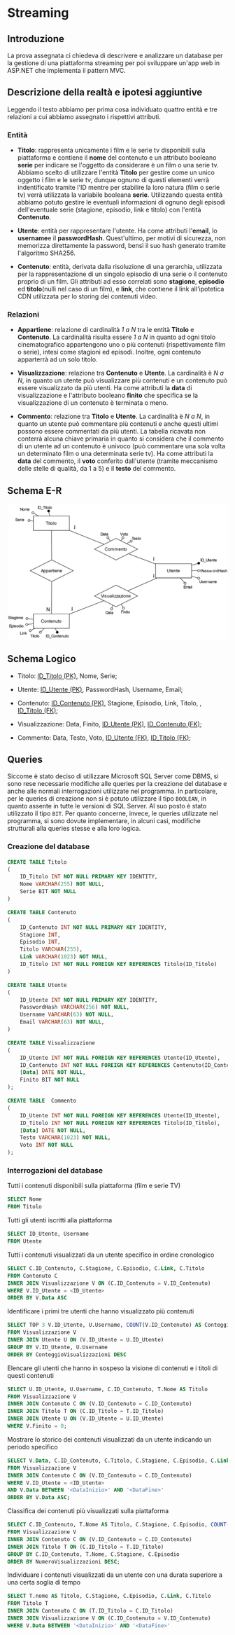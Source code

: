 # Streaming

## Introduzione

La prova assegnata ci chiedeva di descrivere e analizzare un database per la gestione di una piattaforma streaming per poi sviluppare un'app web in ASP.NET che implementa il pattern MVC.

## Descrizione della realtà e ipotesi aggiuntive

Leggendo il testo abbiamo per prima cosa individuato quattro entità e tre relazioni a cui abbiamo assegnato i rispettivi attributi. 

### Entità 

- <b>Titolo</b>: rappresenta unicamente i film e le serie tv disponibili sulla piattaforma e contiene il <b>nome</b> del contenuto e un attributo booleano <b>serie</b> per indicare se l'oggetto da considerare è un film o una serie tv. Abbiamo scelto di utilizzare l'entità <b>Titolo</b> per gestire come un unico oggetto i film e le serie tv, dunque ognuno di questi elementi verrà indentificato tramite l'ID mentre per stabilire la loro natura (film o serie tv) verrà utilizzata la variabile booleana <b>serie</b>. Utilizzando questa entità abbiamo potuto gestire le eventuali informazioni di ognuno degli episodi dell'eventuale serie (stagione, episodio, link e titolo) con l'entità <b>Contenuto</b>.

- <b>Utente</b>: entità per rappresentare l'utente. Ha come attributi l'<b>email</b>, lo <b>username</b>e il <b>passwordHash</b>. Quest'ultimo, per motivi di sicurezza, non memorizza direttamente la password, bensì il suo hash generato tramite l'algoritmo SHA256. 

- <b>Contenuto</b>: entità, derivata dalla risoluzione di una gerarchia, utilizzata per la rappresentazione di un singolo episodio di una serie o il contenuto proprio di un film. Gli attributi ad esso correlati sono <b>stagione</b>, <b>episodio</b> ed <b>titolo</b>(nulli nel caso di un film), e <b>link</b>, che contiene il link all'ipotetica CDN utilizzata per lo storing dei contenuti video.

### Relazioni

- <b>Appartiene</b>: relazione di cardinalità <i>1 a N</i> tra le entità <b>Titolo</b> e <b>Contenuto</b>. La cardinalità risulta essere <i>1 a N</i> in quanto ad ogni titolo cinematografico appartengono uno o più contenuti (rispettivamente film o serie), intesi come stagioni ed episodi. Inoltre, ogni contenuto apparterrà ad un solo titolo.

- <b>Visualizzazione</b>: relazione tra <b>Contenuto</b> e <b>Utente</b>. La cardinalità è <i>N a N</i>, in quanto un utente può visualizzare più contenuti e un contenuto può essere visualizzato da più utenti. Ha come attributi la <b>data</b> di visualizzazione e l'attributo booleano <b>finito</b> che specifica se la visualizzazione di un contenuto è terminata o meno.

- <b>Commento</b>: relazione tra <b>Titolo</b> e <b>Utente</b>. La cardinalità è <i>N a N</i>, in quanto un utente può commentare più contenuti e anche questi ultimi possono essere commentati da più utenti. La tabella ricavata non conterrà alcuna chiave primaria in quanto si considera che il commento di un utente ad un contenuto è univoco (può commentare una sola volta un determinato film o una determinata serie tv). Ha come attributi la <b>data</b> del commento, il <b>voto</b> conferito dall'utente (tramite meccanismo delle stelle di qualità, da 1 a 5) e il <b>testo</b> del commento.

## Schema E-R

![Schema_ER](./er_schema.svg)

## Schema Logico

- Titolo: <u>ID_Titolo (PK)</u>, Nome, Serie;

- Utente: <u>ID_Utente (PK)</u>, PasswordHash, Username, Email;

- Contenuto: <u>ID_Contenuto (PK)</u>, Stagione, Episodio, Link, Titolo, , <u>ID_Titolo (FK)</u>;
  
- Visualizzazione: Data, Finito, <u>ID_Utente (PK)</u>, <u>ID_Contenuto (FK)</u>;
  
- Commento: Data, Testo, Voto, <u>ID_Utente (FK)</u>, <u>ID_Titolo (FK)</u>;

## Queries

Siccome è stato deciso di utilizzare Microsoft SQL Server come DBMS, si sono rese necessarie modifiche alle queries per la creazione del database e anche alle normali interrogazioni utilizzate nel programma. In particolare, per le queries di creazione non si è potuto utilizzare il tipo `BOOLEAN`, in quanto assente in tutte le versioni di SQL Server. Al suo posto è stato utilizzato il tipo `BIT`. Per quanto concerne, invece, le queries utilizzate nel programma, si sono dovute implementare, in alcuni casi, modifiche strutturali alla queries stesse e alla loro logica.

### Creazione del database

```sql
CREATE TABLE Titolo
(
    ID_Titolo INT NOT NULL PRIMARY KEY IDENTITY,
    Nome VARCHAR(255) NOT NULL,
    Serie BIT NOT NULL
)
```

```sql
CREATE TABLE Contenuto
(
    ID_Contenuto INT NOT NULL PRIMARY KEY IDENTITY,
    Stagione INT,
    Episodio INT,
    Titolo VARCHAR(255),
    Link VARCHAR(1023) NOT NULL,
    ID_Titolo INT NOT NULL FOREIGN KEY REFERENCES Titolo(ID_Titolo)
)
```

```sql
CREATE TABLE Utente
(
    ID_Utente INT NOT NULL PRIMARY KEY IDENTITY,
    PasswordHash VARCHAR(256) NOT NULL,
    Username VARCHAR(63) NOT NULL,
    Email VARCHAR(63) NOT NULL,
)
```

```sql
CREATE TABLE Visualizzazione
(
	ID_Utente INT NOT NULL FOREIGN KEY REFERENCES Utente(ID_Utente),
	ID_Contenuto INT NOT NULL FOREIGN KEY REFERENCES Contenuto(ID_Contenuto),
	[Data] DATE NOT NULL,
	Finito BIT NOT NULL
);
```

```sql
CREATE TABLE  Commento
(
	ID_Utente INT NOT NULL FOREIGN KEY REFERENCES Utente(ID_Utente),
	ID_Titolo INT NOT NULL FOREIGN KEY REFERENCES Titolo(ID_Titolo),
	[Data] DATE NOT NULL,
	Testo VARCHAR(1023) NOT NULL,
	Voto INT NOT NULL
);
```

### Interrogazioni del database

Tutti i contenuti disponibili sulla piattaforma (film e serie TV)

```sql
SELECT Nome 
FROM Titolo
```

Tutti gli utenti iscritti alla piattaforma

```sql
SELECT ID_Utente, Username
FROM Utente
```

Tutti i contenuti visualizzati da un utente specifico in ordine cronologico

```sql
SELECT C.ID_Contenuto, C.Stagione, C.Episodio, C.Link, C.Titolo
FROM Contenuto C
INNER JOIN Visualizzazione V ON (C.ID_Contenuto = V.ID_Contenuto)
WHERE V.ID_Utente = <ID_Utente>
ORDER BY V.Data ASC
```

Identificare i primi tre utenti che hanno visualizzato più contenuti

```sql
SELECT TOP 3 V.ID_Utente, U.Username, COUNT(V.ID_Contenuto) AS ConteggioVisualizzazioni
FROM Visualizzazione V
INNER JOIN Utente U ON (V.ID_Utente = U.ID_Utente)
GROUP BY V.ID_Utente, U.Username
ORDER BY ConteggioVisualizzazioni DESC
```

Elencare gli utenti che hanno in sospeso la visione di contenuti e i titoli di questi contenuti

```sql
SELECT U.ID_Utente, U.Username, C.ID_Contenuto, T.Nome AS Titolo
FROM Visualizzazione V
INNER JOIN Contenuto C ON (V.ID_Contenuto = C.ID_Contenuto)
INNER JOIN Titolo T ON (C.ID_Titolo = T.ID_Titolo)
INNER JOIN Utente U ON (V.ID_Utente = U.ID_Utente)
WHERE V.Finito = 0;
```

Mostrare lo storico dei contenuti visualizzati da un utente indicando un periodo
specifico

```sql
SELECT V.Data, C.ID_Contenuto, C.Titolo, C.Stagione, C.Episodio, C.Link
FROM Visualizzazione V
INNER JOIN Contenuto C ON (V.ID_Contenuto = C.ID_Contenuto)
WHERE V.ID_Utente = <ID_Utente>
AND V.Data BETWEEN '<DataInizio>' AND '<DataFine>'
ORDER BY V.Data ASC;
```

Classifica dei contenuti più visualizzati sulla piattaforma

```sql
SELECT C.ID_Contenuto, T.Nome AS Titolo, C.Stagione, C.Episodio, COUNT(V.ID_Contenuto) AS NumeroVisualizzazioni
FROM Visualizzazione V
INNER JOIN Contenuto C ON (V.ID_Contenuto = C.ID_Contenuto)
INNER JOIN Titolo T ON (C.ID_Titolo = T.ID_Titolo)
GROUP BY C.ID_Contenuto, T.Nome, C.Stagione, C.Episodio
ORDER BY NumeroVisualizzazioni DESC;
```

Individuare i contenuti visualizzati da un utente con una durata superiore a una
certa soglia di tempo

```sql
SELECT T.nome AS Titolo, C.Stagione, C.Episodio, C.Link, C.Titolo
FROM Titolo T
INNER JOIN Contenuto C ON (T.ID_Titolo = C.ID_Titolo)
INNER JOIN Visualizzazione V ON (C.ID_Contenuto = V.ID_Contenuto)
WHERE V.Data BETWEEN '<DataInizio>' AND '<DataFine>'
```
